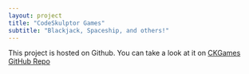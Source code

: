```yaml
---
layout: project
title: "CodeSkulptor Games"
subtitle: "Blackjack, Spaceship, and others!"
---
```


This project is hosted on Github. You can take a look at it on [CKGames GitHub Repo](https://github.com/Jalanjii/CKGames)